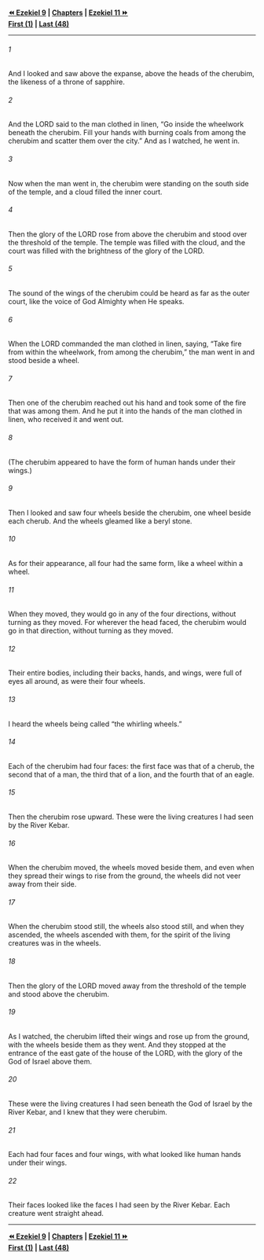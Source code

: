   
**[⏪ Ezekiel 9](./Ezekiel%209.md) | [Chapters](./_index.md) | [Ezekiel 11 ⏩](./Ezekiel%2011.md)**  
**[First (1)](./Ezekiel%201.md) | [Last (48)](./Ezekiel%2048.md)**  
  
---  
  
###### 1  
And I looked and saw above the expanse, above the heads of the cherubim, the likeness of a throne of sapphire.  
  
###### 2  
And the LORD said to the man clothed in linen, “Go inside the wheelwork beneath the cherubim. Fill your hands with burning coals from among the cherubim and scatter them over the city.” And as I watched, he went in.  
  
###### 3  
Now when the man went in, the cherubim were standing on the south side of the temple, and a cloud filled the inner court.  
  
###### 4  
Then the glory of the LORD rose from above the cherubim and stood over the threshold of the temple. The temple was filled with the cloud, and the court was filled with the brightness of the glory of the LORD.  
  
###### 5  
The sound of the wings of the cherubim could be heard as far as the outer court, like the voice of God Almighty when He speaks.  
  
###### 6  
When the LORD commanded the man clothed in linen, saying, “Take fire from within the wheelwork, from among the cherubim,” the man went in and stood beside a wheel.  
  
###### 7  
Then one of the cherubim reached out his hand and took some of the fire that was among them. And he put it into the hands of the man clothed in linen, who received it and went out.  
  
###### 8  
(The cherubim appeared to have the form of human hands under their wings.)  
  
###### 9  
Then I looked and saw four wheels beside the cherubim, one wheel beside each cherub. And the wheels gleamed like a beryl stone.  
  
###### 10  
As for their appearance, all four had the same form, like a wheel within a wheel.  
  
###### 11  
When they moved, they would go in any of the four directions, without turning as they moved. For wherever the head faced, the cherubim would go in that direction, without turning as they moved.  
  
###### 12  
Their entire bodies, including their backs, hands, and wings, were full of eyes all around, as were their four wheels.  
  
###### 13  
I heard the wheels being called “the whirling wheels.”  
  
###### 14  
Each of the cherubim had four faces: the first face was that of a cherub, the second that of a man, the third that of a lion, and the fourth that of an eagle.  
  
###### 15  
Then the cherubim rose upward. These were the living creatures I had seen by the River Kebar.  
  
###### 16  
When the cherubim moved, the wheels moved beside them, and even when they spread their wings to rise from the ground, the wheels did not veer away from their side.  
  
###### 17  
When the cherubim stood still, the wheels also stood still, and when they ascended, the wheels ascended with them, for the spirit of the living creatures was in the wheels.  
  
###### 18  
Then the glory of the LORD moved away from the threshold of the temple and stood above the cherubim.  
  
###### 19  
As I watched, the cherubim lifted their wings and rose up from the ground, with the wheels beside them as they went. And they stopped at the entrance of the east gate of the house of the LORD, with the glory of the God of Israel above them.  
  
###### 20  
These were the living creatures I had seen beneath the God of Israel by the River Kebar, and I knew that they were cherubim.  
  
###### 21  
Each had four faces and four wings, with what looked like human hands under their wings.  
  
###### 22  
Their faces looked like the faces I had seen by the River Kebar. Each creature went straight ahead.  
  
  
---  
  
**[⏪ Ezekiel 9](./Ezekiel%209.md) | [Chapters](./_index.md) | [Ezekiel 11 ⏩](./Ezekiel%2011.md)**  
**[First (1)](./Ezekiel%201.md) | [Last (48)](./Ezekiel%2048.md)**  
  
